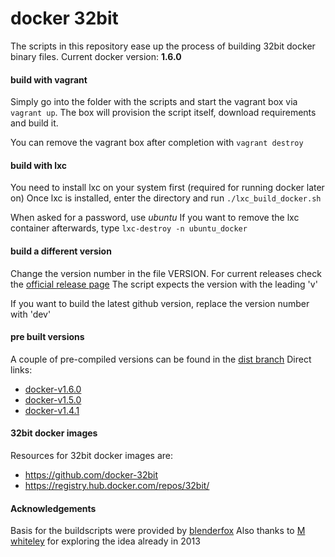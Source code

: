 docker 32bit
===================

The scripts in this repository ease up the process of building 32bit docker binary files.
Current docker version: __1.6.0__

#### build with vagrant
Simply go into the folder with the scripts and start the vagrant box via `vagrant up`.
The box will provision the script itself, download requirements and build it.

You can remove the vagrant box after completion with `vagrant destroy`

#### build with lxc
You need to install lxc on your system first (required for running docker later on)
Once lxc is installed, enter the directory and run `./lxc_build_docker.sh`

When asked for a password, use _ubuntu_ 
If you want to remove the lxc container afterwards, type `lxc-destroy -n ubuntu_docker`

#### build a different version
Change the version number in the file VERSION. For current releases check the [official release page](https://github.com/docker/docker/releases)
The script expects the version with the leading 'v'

If you want to build the latest github version, replace the version number with 'dev'

#### pre built versions
A couple of pre-compiled versions can be found in the [dist branch](https://github.com/dokku32bit/docker_32bit/tree/dist/dist)
Direct links:
* [docker-v1.6.0](https://github.com/dokku32bit/docker_32bit/raw/dist/dist/docker-1.6.0.tar.gz)
* [docker-v1.5.0](https://github.com/dokku32bit/docker_32bit/raw/dist/dist/docker-1.5.0.tar.gz)
* [docker-v1.4.1](https://github.com/dokku32bit/docker_32bit/raw/dist/dist/docker-1.4.1.tar.gz)

#### 32bit docker images
Resources for 32bit docker images are:
* https://github.com/docker-32bit
* https://registry.hub.docker.com/repos/32bit/


#### Acknowledgements
Basis for the buildscripts were provided by [blenderfox](http://blenderfox.com/2014/09/14/building-docker-io-on-32-bit-arch/) 
Also thanks to [M whiteley](http://mwhiteley.com/linux-containers/2013/08/31/docker-on-i386.html) for exploring the idea already in 2013




